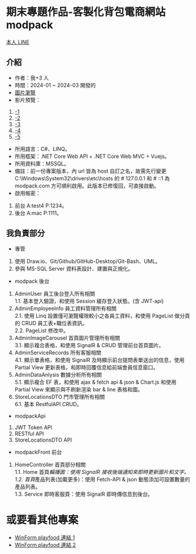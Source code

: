 # 期末專題作品-客製化背包電商網站 modpack

[本人 LINE](https://line.me/ti/p/0P9CIyIVhD)

## 介紹

- 作者：我+3 人
- 時間：2024-01 ~ 2024-03 開發的
- [圖片瀏覽](https://github.com/c-cat-er/ModPack/tree/main/images)
- 影片預覽：

1. [-1](https://youtube.com/clip/UgkxlgAw5g9jDJqhSY6UffTJp1DeR1SfrYl8?si=N_eIJupCFEzPkbLl)
2. [-2](https://youtube.com/clip/UgkxKdq9HAPkYTYCaAron5E3FRTEyuzmal-P?si=lptl0Bh_sbRphCKk)
3. [-3](https://youtube.com/clip/UgkxufyE_C1COCw1fIsYwZ8zbPY4nDqpQZpe?si=X-y9RUBYOBQonTCP)
4. [-4](https://youtube.com/clip/UgkxfSzs0K9cu64nsxCUk7AYbJe4t_wU9KTa?si=QIvGfPK7TLk-VQOm)
5. [-5](https://youtube.com/clip/UgkxjajytInGkyi_TV6-wtrm2DpWDuPD6At5?si=FB0ONMIF1jCGyGFz)

- 所用語言：C#、LINQ。
- 所用框架：.NET Core Web API + .NET Core Web MVC + Vuejs。
- 所用資料庫：MSSQL。
- 備註：前一份專案版本，內 url 皆為 host 自訂之名，故需先行變更 C:\Windows\System32\drivers\etc\hosts 的 # 127.0.0.1 和 # ::1 為 modpack.com 方可順利啟用。此版本已修復回，可直接啟動。
- 啟用帳密：

1. 前台 A:test4 P:1234。
2. 後台 A:mac P:1111。

## 我負責部分

- 專管

1. 使用 Draw.io、Git/Github/GitHub-Desktop/Git-Bash、UML。
2. 參與 MS-SQL Server 資料表設計、建置與正規化。

- modpack 後台

1. AdminUser 員工後台登入所有相關<br>
   1.1. 基本登入驗證，和使用 Session 緩存登入狀態。(含 JWT-api)
2. AdminEmployeeInfo 員工資料管理所有相關<br>
   2.1. 使用 Linq 設置僅可瀏覽權限較小之各員工資料，和使用 PageList 做分頁的 CRUD 員工表+職位表資訊。<br>
   2.2. PageList 修改中。
3. AdminImageCarousel 首頁圖片管理所有相關<br>
   3.1. 顯示複合表格，和使用 SignalR & CRUD 管理前台首頁圖片。
4. AdminServiceRecords 所有客服相關<br>
   4.1. 顯示單表格，和使用 SignalR 及時顯示前台提問表單送出的信息，使用 Partial View 更新表格，和即時回覆信息給前端會員信息窗口。
5. AdminDataAnlysis 數據分析所有相關<br>
   5.1. 顯示複合 EF 表，和使用 ajax & fetch api & json & Chart.js 和使用 Partial View 來顯示與不刷新渲染 bar & line 表格和圖。
6. StoreLocationsDTO 門市管理所有相關<br>
   6.1. 基本 RestfulAPI CRUD。

- modpackApi

1. JWT Token API
2. RESTful API
3. StoreLocationsDTO API

- modpackFront 前台

1. HomeController 首頁部分相關<br>
   1.1. Home 首頁*輪播圖：使用 SignalR 接收後端通知來即時更新圖片和文字。<br>
   1.2. 首頁*產品列表(加載更多)：使用 Fetch-API & json 動態添加可設置數量的產品列表。 <br>
   1.3. Service 即時客服頁：使用 SignalR 即時傳信息到後台。

# 或要看其他專案

- [WinForm playfood 連結 1](https://github.com/c-cat-er/playfood)
- [WinForm playfood 連結 2](https://github.com/c-cat-er/playfood)
